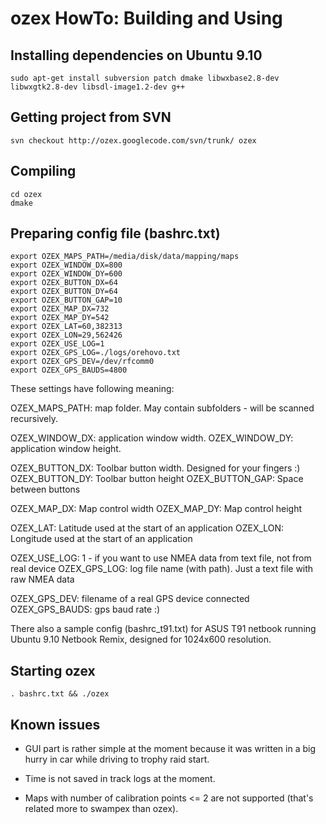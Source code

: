 # ozex HowTo: Building and Using #



## Installing dependencies on Ubuntu 9.10 ##

`sudo apt-get install subversion patch dmake libwxbase2.8-dev libwxgtk2.8-dev libsdl-image1.2-dev g++`

## Getting project from SVN ##

`svn checkout http://ozex.googlecode.com/svn/trunk/ ozex`

## Compiling ##

```
cd ozex
dmake
```

## Preparing config file (bashrc.txt) ##
```
export OZEX_MAPS_PATH=/media/disk/data/mapping/maps
export OZEX_WINDOW_DX=800
export OZEX_WINDOW_DY=600
export OZEX_BUTTON_DX=64
export OZEX_BUTTON_DY=64
export OZEX_BUTTON_GAP=10
export OZEX_MAP_DX=732
export OZEX_MAP_DY=542
export OZEX_LAT=60,382313
export OZEX_LON=29,562426
export OZEX_USE_LOG=1
export OZEX_GPS_LOG=./logs/orehovo.txt
export OZEX_GPS_DEV=/dev/rfcomm0
export OZEX_GPS_BAUDS=4800
```

These settings have following meaning:

OZEX\_MAPS\_PATH: map folder. May contain subfolders - will be scanned recursively.

OZEX\_WINDOW\_DX: application window width.
OZEX\_WINDOW\_DY: application window height.

OZEX\_BUTTON\_DX: Toolbar button width. Designed for your fingers :)
OZEX\_BUTTON\_DY: Toolbar button height
OZEX\_BUTTON\_GAP: Space between buttons

OZEX\_MAP\_DX: Map control width
OZEX\_MAP\_DY: Map control height

OZEX\_LAT: Latitude used at the start of an application
OZEX\_LON: Longitude used at the start of an application

OZEX\_USE\_LOG: 1 - if you want to use NMEA data from text file, not from real device
OZEX\_GPS\_LOG: log file name (with path). Just a text file with raw NMEA data

OZEX\_GPS\_DEV: filename of a real GPS device connected
OZEX\_GPS\_BAUDS: gps baud rate :)


There also a sample config (bashrc\_t91.txt) for ASUS T91 netbook running  Ubuntu 9.10 Netbook Remix, designed for 1024x600 resolution.

## Starting ozex ##
`. bashrc.txt && ./ozex`

## Known issues ##

  * GUI part is rather simple at the moment because it was written in a big hurry in car while driving to trophy raid start.

  * Time is not saved in track logs at the moment.

  * Maps with number of calibration points <= 2 are not supported (that's related more to swampex than ozex).